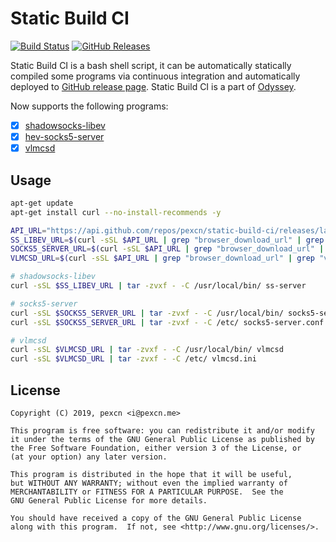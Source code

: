 # Static Build CI

[![Build Status](https://travis-ci.org/pexcn/static-build-ci.svg?branch=master)](https://travis-ci.org/pexcn/static-build-ci)
[![GitHub Releases](https://img.shields.io/github/downloads/pexcn/static-build-ci/total.svg)](https://github.com/pexcn/static-build-ci/releases)

Static Build CI is a bash shell script, it can be automatically statically compiled some programs via continuous integration and automatically deployed to [GitHub release page](https://github.com/pexcn/static-build-ci/releases). Static Build CI is a part of [Odyssey](https://github.com/pexcn/Odyssey).

Now supports the following programs:

- [x] [shadowsocks-libev](https://github.com/shadowsocks/shadowsocks-libev)
- [x] [hev-socks5-server](https://github.com/heiher/hev-socks5-server)
- [x] [vlmcsd](https://github.com/Wind4/vlmcsd)

## Usage

```bash
apt-get update
apt-get install curl --no-install-recommends -y

API_URL="https://api.github.com/repos/pexcn/static-build-ci/releases/latest"
SS_LIBEV_URL=$(curl -sSL $API_URL | grep "browser_download_url" | grep "shadowsocks-libev" | grep "linux" | grep "x86_64" | cut -d '"' -f 4)
SOCKS5_SERVER_URL=$(curl -sSL $API_URL | grep "browser_download_url" | grep "socks5-server" | grep "linux" | grep "x86_64" | cut -d '"' -f 4)
VLMCSD_URL=$(curl -sSL $API_URL | grep "browser_download_url" | grep "vlmcsd" | grep "linux" | grep "x86_64" | cut -d '"' -f 4)

# shadowsocks-libev
curl -sSL $SS_LIBEV_URL | tar -zvxf - -C /usr/local/bin/ ss-server

# socks5-server
curl -sSL $SOCKS5_SERVER_URL | tar -zvxf - -C /usr/local/bin/ socks5-server
curl -sSL $SOCKS5_SERVER_URL | tar -zvxf - -C /etc/ socks5-server.conf

# vlmcsd
curl -sSL $VLMCSD_URL | tar -zvxf - -C /usr/local/bin/ vlmcsd
curl -sSL $VLMCSD_URL | tar -zvxf - -C /etc/ vlmcsd.ini
```

## License

```
Copyright (C) 2019, pexcn <i@pexcn.me>

This program is free software: you can redistribute it and/or modify
it under the terms of the GNU General Public License as published by
the Free Software Foundation, either version 3 of the License, or
(at your option) any later version.

This program is distributed in the hope that it will be useful,
but WITHOUT ANY WARRANTY; without even the implied warranty of
MERCHANTABILITY or FITNESS FOR A PARTICULAR PURPOSE.  See the
GNU General Public License for more details.

You should have received a copy of the GNU General Public License
along with this program.  If not, see <http://www.gnu.org/licenses/>.
```
